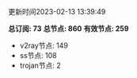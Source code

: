 更新时间2023-02-13 13:39:49

**总订阅: 73**
**总节点: 860**
**有效节点: 259**
- v2ray节点: 149
- ss节点: 108
- trojan节点: 2
